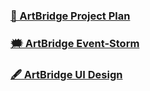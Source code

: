 ### <a href="https://artbridge-s.github.io/ProjectPlan">📑 ArtBridge Project Plan</a>

### <a href="">🗯️ ArtBridge Event-Storm</a>

### <a href="">🖋️ ArtBridge UI Design</a>

